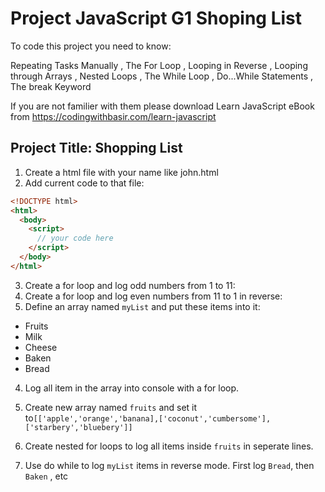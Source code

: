 # Project JavaScript G1 Shoping List

To code this project you need to know:

Repeating Tasks Manually
, The For Loop
, Looping in Reverse
, Looping through Arrays
, Nested Loops
, The While Loop
, Do...While Statements
, The break Keyword

If you are not familier with them please download Learn JavaScript eBook from https://codingwithbasir.com/learn-javascript

## Project Title: Shopping List

1. Create a html file with your name like john.html
2. Add current code to that file:

```html
<!DOCTYPE html>
<html>
  <body>
    <script>
      // your code here
    </script>
  </body>
</html>
```

3. Create a for loop and log odd numbers from 1 to 11:
4. Create a for loop and log even numbers from 11 to 1 in reverse:
5. Define an array named `myList` and put these items into it:

- Fruits
- Milk
- Cheese
- Baken
- Bread

4. Log all item in the array into console with a for loop.

5. Create new array named `fruits` and set it to`[['apple','orange','banana],['coconut','cumbersome'],['starbery','bluebery']]`

6. Create nested for loops to log all items inside `fruits` in seperate lines.

7. Use do while to log `myList` items in reverse mode. First log `Bread`, then `Baken` , etc

